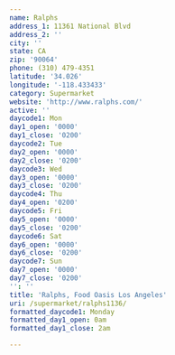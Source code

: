 ```yaml
---
name: Ralphs
address_1: 11361 National Blvd
address_2: ''
city: ''
state: CA
zip: '90064'
phone: (310) 479-4351
latitude: '34.026'
longitude: '-118.433433'
category: Supermarket
website: 'http://www.ralphs.com/'
active: ''
daycode1: Mon
day1_open: '0000'
day1_close: '0200'
daycode2: Tue
day2_open: '0000'
day2_close: '0200'
daycode3: Wed
day3_open: '0000'
day3_close: '0200'
daycode4: Thu
day4_open: '0200'
daycode5: Fri
day5_open: '0000'
day5_close: '0200'
daycode6: Sat
day6_open: '0000'
day6_close: '0200'
daycode7: Sun
day7_open: '0000'
day7_close: '0200'
'': ''
title: 'Ralphs, Food Oasis Los Angeles'
uri: /supermarket/ralphs1136/
formatted_daycode1: Monday
formatted_day1_open: 0am
formatted_day1_close: 2am

---
```


